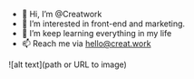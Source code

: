 - 👋 Hi, I’m @Creatwork
- 👀 I’m interested in front-end and marketing.
- 🌱 I’m keep learning everything in my life
- 📫 Reach me via hello@creat.work

<!---
Creatwork/Creatwork is a ✨ special ✨ repository because its `README.md` (this file) appears on your GitHub profile.
You can click the Preview link to take a look at your changes.
--->
!\[alt text\](path or URL to image)
